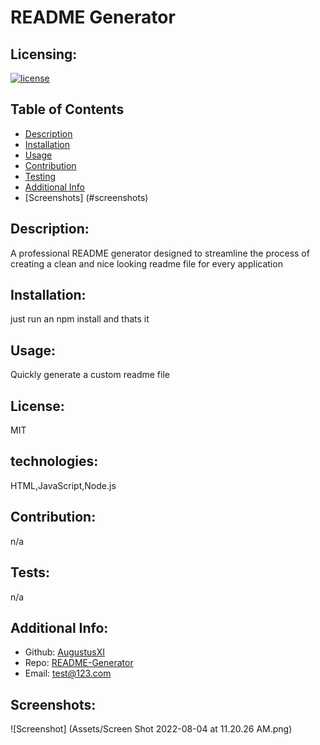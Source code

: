 # README Generator
  ## Licensing:
  [![license](https://img.shields.io/badge/license-MIT-blue)](https://shields.io)
  ## Table of Contents 
  - [Description](#description)
  - [Installation](#installation)
  - [Usage](#usage)
  - [Contribution](#contribution)
  - [Testing](#testing)
  - [Additional Info](#additional-info)
  - [Screenshots] (#screenshots)

  ## Description:
  A professional README generator designed to streamline the process of creating a clean and nice looking readme file for every application

  ## Installation:
  just run an npm install and thats it

  ## Usage:
  Quickly generate a custom readme file

  ## License:
  MIT
 
  ## technologies:
  HTML,JavaScript,Node.js

  ## Contribution:
  n/a

  ## Tests:
  n/a

  ## Additional Info:
  - Github: [AugustusXI](https://github.com/AugustusXI)
  - Repo: [README-Generator](https://github.com/README-Generator)
  - Email: test@123.com 

  ## Screenshots:
  ![Screenshot] (Assets/Screen Shot 2022-08-04 at 11.20.26 AM.png)
  